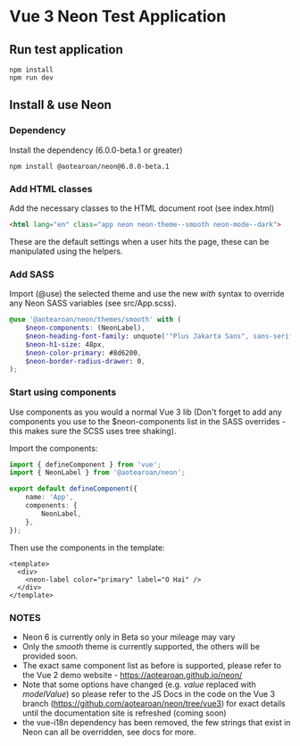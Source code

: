 # Vue 3 Neon Test Application

## Run test application
```shell
npm install
npm run dev
```
## Install & use Neon
### Dependency
   Install the dependency (6.0.0-beta.1 or greater)
```shell
npm install @aotearoan/neon@6.0.0-beta.1
```
### Add HTML classes
   Add the necessary classes to the HTML document root (see index.html)
   ```html
   <html lang="en" class="app neon neon-theme--smooth neon-mode--dark">
   ```
   These are the default settings when a user hits the page, these can be manipulated using the helpers.
### Add SASS
   Import (@use) the selected theme and use the new *_with_* syntax to override any Neon SASS variables (see src/App.scss).
```scss
@use '@aotearoan/neon/themes/smooth' with (
    $neon-components: (NeonLabel),
    $neon-heading-font-family: unquote('"Plus Jakarta Sans", sans-serif'),
    $neon-h1-size: 48px,
    $neon-color-primary: #8d6200,
    $neon-border-radius-drawer: 0,
);
```
### Start using components
Use components as you would a normal Vue 3 lib (Don't forget to add any components you use to the $neon-components list in the SASS overrides - this makes sure the SCSS uses tree shaking).

Import the components:
```typescript
import { defineComponent } from 'vue';
import { NeonLabel } from '@aotearoan/neon';

export default defineComponent({
    name: 'App',
    components: {
        NeonLabel,
    },
});
```
Then use the components in the template:
```vue
<template>
  <div>
    <neon-label color="primary" label="O Hai" />
  </div>
</template>
```
### NOTES
- Neon 6 is currently only in Beta so your mileage may vary
- Only the _smooth_ theme is currently supported, the others will be provided soon.
- The exact same component list as before is supported, please refer to the Vue 2 demo website - https://aotearoan.github.io/neon/
- Note that some options have changed (e.g. _value_ replaced with _modelValue_) so please refer to the JS Docs in the code on the Vue 3 branch (https://github.com/aotearoan/neon/tree/vue3) for exact details until the documentation site is refreshed (coming soon)
- the vue-i18n dependency has been removed, the few strings that exist in Neon can all be overridden, see docs for more.
